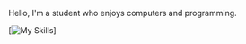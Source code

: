Hello, I'm a student who enjoys computers and programming. 

[![My Skills](https://skillicons.dev/icons?i=rust,go,zig,c,html,wasm)]
